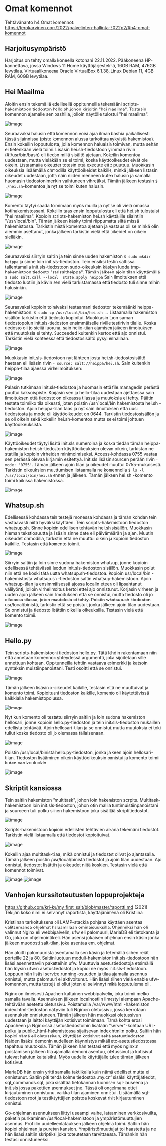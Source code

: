 # Omat komennot

Tehtävänanto h4 Omat komennot: https://terokarvinen.com/2022/palvelinten-hallinta-2022p2/#h4-omat-komennot

## Harjoitusympäristö

Harjoitus on tehty omalla koneella kotonani 22.11.2022. Pääkoneena HP-kannettava, jossa Windows 11 Home käyttöjärjestelmä, 16GB RAM, 476GB levytilaa. 
Virtuaalikoneena Oracle VirtualBox 6.1.38, Linux Debian 11, 4GB RAM, 60GB levytilaa.

## Hei Maailma

Aloitin ensin tekemällä edellisellä oppitunneilla tekemääni scripts-hakemistoon tiedoston hello.sh,johon kirjoitin "hei maailma". Testasin komennon ajamalle sen
bashilla, jolloin näytölle tulostui "hei maailma".

![image](https://user-images.githubusercontent.com/113497086/203262592-23b79c5f-5438-4ddb-9982-33330be6323d.png)

Seuraavaksi halusin että komennon voisi ajaa ilman bashia paikallisesti tässä sijainnissa (piste komennon alussa tarkoittaa nykyistä hakemistoa). Ensin kokeilin 
lopputulosta, jolla komennon haluaisin toimivan, mutta sehän ei tietenkään vielä toimi. Lisäsin hei.sh-tiedostoon ylimmän rivin (#!/usr/bin/bash) eli tiedon millä
sisältö ajetaan. Kokeilin komentoa uudestaan, mutta vieläkään se ei toimi, koska käyttöoikeudet eivät ole oikein. Listaamalla oikeudet totesin että execute eli 
x puuttuu. Muokkasin oikeuksia lisäämällä chmodilla käyttöoikeidet kaikille, minkä jälkeen listasin oikeudet uudestaan, jotta näin niiden menneen kuten halusin 
ja samalla huomasin tiedostonimenkin vaihtuneen vihreäksi. Tämän jälkeen testasin `$ ./hei.sh`-komentoa ja nyt se toimi kuten halusin.

![image](https://user-images.githubusercontent.com/113497086/203263965-745864f5-001e-45e7-b3a5-7a4c5d9ad95b.png)

Komento täytyi saada toimimaan myös muilla ja nyt se oli vielä omassa kotihakemistossani. Kokeilin taas ensin lopputulosta eli että hei.sh tulostaisi "hei 
maailma". Kopioin scripts-hakemiston hei.sh käyttäjille sijaintiin "/usr/local/bin". Tämän jälkeen käsky toimi riippumatta siitä missä hakemistossa. Tarkistin
mistä komentoa ajetaan ja vastaus oli se minkä olin aiemmin asettanut, jonka jälkeen tarkistin vielä että oikeidet on oikein sielläkin. 

![image](https://user-images.githubusercontent.com/113497086/203269960-7e63860c-c976-445e-81ee-25e18cc89e38.png)

Seuraavaksi siirryin saltiin ja tein sinne uuden hakemiston `$ sudo mkdir heippa` ja sinne loin init.sls-tiedoston. Tein ensiksi testin saltissa tallentamalla init.sls-tiedostoon sudo-oikeuksin käskyn luoda tmp-hakemistoon tiedosto "sarisaltheippa". Tämän jälkeen ajoin tilan käyttämällä `$ sudo salt.call --local 
state.apply heippa` Sain ilmoituksen että tiedosto luotiin ja kävin sen vielä tarkistamassa että tiedosto tuli sinne mihin halusinkin. 

![image](https://user-images.githubusercontent.com/113497086/203278036-e62fa12a-df65-4ad5-b4ca-9d20c26e007d.png)

Seuraavaksi kopioin toimivaksi testaamani tiedoston tekemäänki heippa-hakemistoon: `$ sudo cp /usr/local/bin/hei.sh .`. Listaamalla hakemiston sisällön tarkistin että tiedosto kopioitui. Muokkasin tuon saman tiedostopolun init.sls-tiedoston ensimmäiselle riville testirivin tilalle. Koska tiedosto oli jo siellä
luotuna, sain hello-tilan ajamisen jälkeen ilmoituksen että muutoksia ei tehty. Succeeded kuitenkin kertoo että ajo onnistui. Tarkistin vielä kohteessa että tiedostosisältö pysyi ennallaan. 

![image](https://user-images.githubusercontent.com/113497086/203282619-ca58e016-f344-4a02-96dc-9fd28854c0e5.png)

Muokkasin init.sls-tiedostoon nyt lähteen josta hei.sh-tiedostosisältö haetaan eli lisäsin rivin `- source: salt://heippa/hei.sh`. Sain kuitenkin heippa-tilaa ajaessa virheilmoituksen: 

![image](https://user-images.githubusercontent.com/113497086/203285152-c9040bcb-ac44-46b1-97bb-f883025587ae.png)

Palasin tutkimaan init.sls-tiedostoa ja huomasin että file.managedin perästä puuttui kaksoispiste. Korjasin sen ja hello-tilaa uudestaan ajettaessa sain ilmoituksen että tiedosto on oikeassa tilassa ja muutoksia ei tehty. Päätin testata toimiiko tila oikeasti, joten poistin /usr/local/bin hakemistosta hei.sh
-tiedoston. Ajoin heippa-tilan taas ja nyt sain ilmoituksen että uusi tiedostosta ja mode eli käyttöoikeudet on 0644. Tarkistin tiedostosisällön ja se oli oikein sekä kokeilin hei.sh-komentoa mutta se ei toimi johtuen käyttöoikeuksista. 

![image](https://user-images.githubusercontent.com/113497086/203288755-9bf3a7b8-4171-45b8-848d-9a3a0e003b22.png)


Käyttöoikeudet täytyi lisätä init.sls numeroina ja koska tiedän tämän heippa-hakemiston hei.sh-tiedoston käyttöoikeuksien olevan oikein, tarkistan ne statilla ja kopioin virheiden minimoimiseksi. Access-kohdassa 0755 vastaa sen perässä olevaa kirjaimin esitettyä. Init.sls lisäsin sourcen perään rivin `- mode: '0755'`.
Tämän jälkeen ajoin tilan ja oikeudet muuttui 0755-mukaisesti. Tarkistin oikeuksien muuttumisen listaamalla ne komennolla `$ ls -l /usr/local/bin/hei.sh` ennen ja jälkeen. Tämän jälkeen hei.sh -komento toimi kaikissa hakemistoissa.

![image](https://user-images.githubusercontent.com/113497086/203289665-e2bd6d9c-8660-46a2-9d78-8777d327ef2e.png)

## Whatsup.sh

Edellisessä kohdassa tein testejä monessa kohdassa ja tämän kohdan tein vastaavasti niitä hyväksi käyttäen. Tein scripts-hakemistoon tiedoston whatsup.sh. Sinne kopioin edellisen tehtävän hei.sh sisällön. Muokkasin hieman tekstiosuutta ja lisäsin sinne date eli päivämäärän ja ajan. Muutin oikeudet chmodilla, tarkistin että ne muuttui oikein ja kopioin tiedoston kaikille. Testasin että komento toimii. 

![image](https://user-images.githubusercontent.com/113497086/203298592-a72012b7-be0e-4a1a-9577-e97ff09c0c19.png)

Siirryin saltiin ja loin sinne sudona hakemiston whatsup, jonne kopioin edellisessä tehtävässä luodun init.sls-tiedoston sisällön. Muokkasin polut niin että ne koski tätä uutta whatsup.sh-tiedostoa. Kopioin usr/local/bin -hakemistosta whatsup.sh -tiedoston saltin whatsup-hakemistoon. Ajoin whatsup-tilan ja ensimmäisessä ajossa localin eteen oli lipsahtanut välilyönti, jolloin virheilmoitus kertoi ettei ajo onnistunut. Korjasin virheen ja uuden ajon jälkeen sain ilmoituksen että se onnistui, mutta tiedosto oli jo oikeassa tilassa, joten muutoksia ei tehty. Poistin whatsup.sh-tiedoston usr/local/binistä, tarkistin että se poistui, jonka jälkeen ajoin tilan uudestaan. Se onnistui ja tiedosto lisättiin oikeilla oikeuksilla. Testasin vielä että komento toimii. 

![image](https://user-images.githubusercontent.com/113497086/203303133-b6acbeea-f69d-4214-9546-aa7fbe9acb5b.png)

## Hello.py

Tein scripts-hakemistooni tiedoston hello.py. Tätä lähdin rakentamaan niin että annetaan komennon yhteydessä argumentti, joka sijoitetaan sille annettuun kohtaan. Oppitunneilla tehtiin vastaava esimerkki ja katsoin syntaksin muistiinpanoistani. Testi osoitti että se onnistui.

![image](https://user-images.githubusercontent.com/113497086/203309184-a9c412ea-060c-4ab0-84f9-1730f730681e.png)

Tämän jälkeen lisäsin x-oikeudet kaikille, testasin että ne muuttuivat ja komento toimi. Kopioituani tiedoston kaikille, komento oli käytettävissä kaikkialla hakemistopolussa. 

![image](https://user-images.githubusercontent.com/113497086/203310327-ece782f8-a848-4907-ac8b-fbeb39193be6.png)

Nyt kun komento oli testattu siirryin saltiin ja loin sudona hakemiston hellosari, jonne kopioin hello.py-tiedoston ja tein init.sls-tiedoston mukaillen edellista tehtävää. Ajoin hellosari-tilan ja se onnistui, mutta muutoksia ei toki tullut koska tiedosto oli jo olemassa tällaisenaan. 

![image](https://user-images.githubusercontent.com/113497086/203312432-6334450a-83db-48a0-8f94-ef20c215bcae.png)

Poistin /usr/local/binistä hello.py-tiedoston, jonka jälkeen ajoin hellosari-tilan. Tiedoston lisääminen oikein käyttöoikeuksin onnistui ja komento toimii kuten sen kuuluukin. 

![image](https://user-images.githubusercontent.com/113497086/203313586-c5fe2451-379e-4b88-9bb5-5078f69ccb85.png)


## Skriptit kansiossa

Tein saltiin hakemiston "multitask", johon loin hakemiston scrpits. Multitask-hakemistoon loin init.sls-tiedoston, johon otin mallia tuntimuistiinpanoistani ja sourceen tuli polku siihen hakemistoon joka sisältää skriptitiedostot. 

![image](https://user-images.githubusercontent.com/113497086/203315696-344a91e3-0119-4021-b514-d01a609e1e92.png)

Scripts-hakemistoon kopioin edellisten tehtävien aikana tekemäni tiedostot. Tarkistin vielä listaamalla että tiedostot kopioituivat. 

![image](https://user-images.githubusercontent.com/113497086/203316185-e6625814-406d-4009-a596-87e6e97e076d.png)

Kokeilin ajaa multitask-tilaa, mikä onnistui ja tiedostot olivat jo ajantasalla. Tämän jälkeen poistin /usr/local/binistä tiedostot ja ajoin tilan uudestaan. Ajo onnistui, tiedostot lisättiin ja oikeudet niitä koskien. Testasin vielä että komennot toimivat.

![image](https://user-images.githubusercontent.com/113497086/203317703-d288cc63-ff3d-464a-af35-c285048252f9.png)
![image](https://user-images.githubusercontent.com/113497086/203317781-e5de333a-5663-4f39-9e9b-ce29f6c1730e.png)

## Vanhojen kurssitoteutusten loppuprojekteja

https://github.com/kri-ku/my_first_salt/blob/master/raportti.md (2021) Tekijän koko nimi ei selvinnyt raportista, käyttäjänimenä oli Kristiina

Kristiinan tarkoituksena oli LAMP-stackia pohjana käyttäen asentaa valitsemansa ohjelmat haluamillaan ominaisuuksilla. Ohjelmiksi hän oli valinnut Nginx eli webbipalvelin, ufw eli palomuuri, MariaDB eli tietokanta ja Go, joka on ohjelmointikieli. Hän asensi jokaisen ohjelman ensin käsin jonka jälkeen muodosti salt-tilan, joka asentaa em. ohjelmat.

Hän aloitti palomuurista asentamalla sen käsin ja tekemällä siihen reiät porteille 22 ja 80. Saltiin luotuun moduli-hakemiston init.sls-tiedostoon hän lisäsi asennettaviin paketteihin ufw. Muuttuvia asetustiedostoja etsimällä hän löysin ufw:n asetustiedostot ja kopioi ne myös init.sls-tiedostoon. Loppuun hän lisäsi service.running-osuuden ja tilaa ajamalla asennus onnistui, mutta palomuuri ei aktivoitunut. Hän lisäsi siihen vielä enable ufw-komennon, mutta testejä ei ollut joten ei selvinnyt mikä lopputulema oli.

Nginx on ilmeisesti Apachen kaltainen webbipalvelin, joka toimii melko samalla tavalla. Asennuksen jälkeen localhostiin ilmestyi aiempaan Apache-tehtävään asetettu oletussivu. Poistamalla /var/www/html -hakemiston index.html-tiedoston näkyviin tuli Nginx:n oletussivu, jossa kerrotaan asennuksin onnistuneen. Tämän jälkeen hän muokkasi oletussivun uudestaan ja laittoi käyttäjän kotisivut toimimaan. Tämä kohta erosi Apacheen ja Nginx:ssä asetustiedostoihin lisätään "server"-kohtaan URL-polku ja public_html-hakemistossa sijaitsevan index.html:n polku. Saltiin hän kopioi nämä eli oletussivun, käyttäjän kotisivut sekä asetustiedoston. Näiden lisäksi demonin uudelleen käynnistys mikäli etc-asetustiedostossa tapahtuu muutoksia. Tämän jälkeen hän testasi että myös nginx:n poistamisen jälkeen tila ajamalla demoni asentuu, oletussivut ja kotisivut tulevat halutun kaltaisiksi. Myös uudelle käyttäjälle tulee tämän jälkeen kotisivut.

MariaDB hän ensin yritti samalla taktiikalla kuin nämä edelliset mutta ei onnistunut. Saltiin piti tehdä kolme tiedostoa .my.cnf sisälsi käyttäjätiedot, sql_commands.sql, joka sisältää tietokannan luomisen sql-lauseena ja init.sls jossa pakettien asennukset jne. Tässä oli ongelmana ettei kirjautuminen onnistunut vaikka tilan ajaminen onnistui. Lisäämällä sql-tiedostoon root ja testikäyttäjien poistoa koskevat rivit kirjautuminen onnistui.

Go-ohjelman asennukseen liittyi useampi vaihe, lataaminen verkkosivuilta, paketin purkaminen /usr/local-hakemistoon ja ympäristömuuttujien asennus. Profiilin uudelleenlatauksen jälkeen ohjelma toimi. Saltiin hän kopioi ohjelman ja puretun kansion. Ympäristömuuttujat toi haastetta ja ne hän lisäsi saltiin skriptiksi joka toteutetaan tarvittaessa. Tämänkin hän testasi onnistuneeksi.
